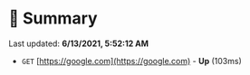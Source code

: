 # 📖 Summary
Last updated: **6/13/2021, 5:52:12 AM**

- `GET` [https://google.com](https://google.com) - **Up** (103ms)
